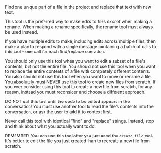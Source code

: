 Find one unique part of a file in the project and replace that text with new text.

This tool is the preferred way to make edits to files *except* when making a rename. When making a rename specifically, the rename tool must always be used instead.

If you have multiple edits to make, including edits across multiple files, then make a plan to respond with a single message containing a batch of calls to this tool - one call for each find/replace operation.

You should only use this tool when you want to edit a subset of a file's contents, but not the entire file. You should not use this tool when you want to replace the entire contents of a file with completely different contents. You also should not use this tool when you want to move or rename a file. You absolutely must NEVER use this tool to create new files from scratch. If you ever consider using this tool to create a new file from scratch, for any reason, instead you must reconsider and choose a different approach.

DO NOT call this tool until the code to be edited appears in the conversation! You must use another tool to read the file's contents into the conversation, or ask the user to add it to context first.

Never call this tool with identical "find" and "replace" strings. Instead, stop and think about what you actually want to do.

REMEMBER: You can use this tool after you just used the `create_file` tool. It's better to edit the file you just created than to recreate a new file from scratch.
